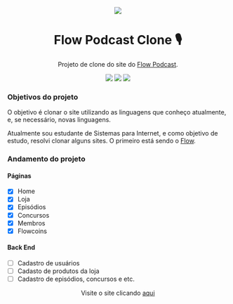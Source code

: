 <p align=center><img align=center src="https://cdn.flowpodcast.com.br/assets/images/logos/logo-header.png"></p>
<h1 align=center>Flow Podcast Clone 🎙️</h1>
<p align=center>Projeto de clone do site do <a href="https://flowpodcast.com.br/">Flow Podcast</a>.
  
<p align=center>
  <img src="https://img.shields.io/github/followers/jordan-cod?color=green&label=Seguidores&style=flat-square">
  <img src="https://img.shields.io/github/forks/jordan-cod/flow-podcast-clonee?color=green&label=Forks&style=flat-square">
  <img src="https://img.shields.io/website?down_message=Offline&style=flat-square&up_message=Online&url=https%3A%2F%2Fjordan-cod.github.io%2Fflow-podcast-clonee%2F">
<p>


### Objetivos do projeto
<p>O objetivo é clonar o site utilizando as linguagens que conheço atualmente, e, se necessário, novas linguagens.</p>
<p>Atualmente sou estudante de Sistemas para Internet, e como objetivo de estudo, resolvi clonar alguns sites. O primeiro está sendo o <a href="https://flowpodcast.com.br/">Flow</a>.</p>


### Andamento do projeto
#### Páginas 
- [x] Home
- [x] Loja
- [x] Episódios
- [x] Concursos
- [x] Membros
- [x] Flowcoins

#### Back End
- [ ] Cadastro de usuários
- [ ] Cadasto de produtos da loja
- [ ] Cadastro de episódios, concursos e etc.

<p align=center>Visite o site clicando <a href="flow-podcastvue.vercel.app/#/">aqui</a>



